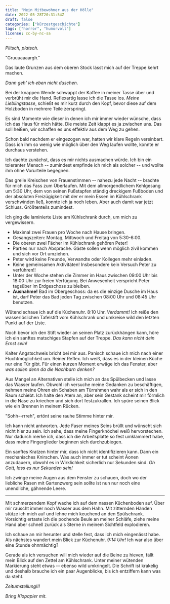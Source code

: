 ```yaml
---
title: "Mein Mitbewohner aus der Hölle"
date: 2022-05-28T20:31:54Z
draft: false
categories: ["kürzestgeschichte"]
tags: ["horror", "humorvoll"]
license: cc-by-nc-sa
---
```


*Plitsch, platsch.*

"Gruuuaaaargh."

Das laute Grunzen aus dem oberen Stock lässt mich auf der Treppe kehrt machen.

*Dann geh' ich eben nicht duschen.*

Bei der knappen Wende schwappt der Kaffee in meiner Tasse über und verbrüht mir die Hand. Reflexartig lasse ich die Tasse los. *Meine Lieblingstasse*, schießt es
mir kurz durch den Kopf, bevor diese auf dem Holzboden in mehrere Teile zerspringt.

Es sind Momente wie dieser in denen ich mir immer wieder wünsche, dass ich das Haus für mich hätte. Die meiste Zeit klappt es ja zwischen uns. Das soll heißen, wir
schaffen es uns effektiv aus dem Weg zu gehen.

Schon bald nachdem er eingezogen war, hatten wir klare Regeln vereinbart. Dass ich ihm so wenig wie möglich über den Weg laufen wollte, konnte er durchaus verstehen.

Ich dachte zunächst, dass es mir nichts ausmachen würde. Ich bin ein toleranter Mensch -- zumindest empfinde ich mich als solcher -- und wollte ihm ohne Vorurteile
begegnen.

Das grelle Kreischen von Frauenstimmen -- nahezu jede Nacht -- brachte für mich das Fass zum Überlaufen. Mit dem allmorgendlichem Kehlgesang um 5:30 Uhr, dem von
seinen Fußstapfen ständig dreckigem Fußboden und der absoluten Freizügigkeit mit der er mein Essen im Kühlschrank verschwinden ließ, konnte ich ja noch leben. Aber
auch damit war jetzt Schluss. Größtenteils zumindest.

Ich ging die laminierte Liste am Kühlschrank durch, um mich zu vergewissern.

- Maximal zwei Frauen pro Woche nach Hause bringen.
- Gesangszeiten: Montag, Mittwoch und Freitag von 5:30-6:00.
- Die oberen zwei Fächer im Kühlschrank gehören Peter!
- Parties nur nach Absprache. Gäste sollen wenn möglich zivil kommen und sich vor Ort umziehen.
- Peter wird keine Freunde, Verwandte oder Kollegen mehr einladen.
- Keine gemeinsamen Aktivitäten! Insbesondere kein Versuch Peter zu verführen!!
- Unter der Woche stehen die Zimmer im Haus zwischen 09:00 Uhr bis 18:00 Uhr zur freien Verfügung. Bei Anwesenheit verspricht Peter tagsüber im Erdgeschoss zu bleiben.
- **Ausnahme!** Bad im Obergeschoss: da es die einzige Dusche im Haus ist, darf Peter das Bad jeden Tag zwischen 08:00 Uhr und 08:45 Uhr benutzen.

Wütend schaue ich auf die Küchenuhr. 8:10 Uhr. *Verdammt!* Ich reiße den wasserlöslichen Tafelstift vom Kühlschrank und umkreise wild den letzten Punkt auf der Liste.

Noch bevor ich den Stift wieder an seinen Platz zurückhängen kann, höre ich ein sanftes matschiges Stapfen auf der Treppe. *Das kann nicht dein Ernst sein!*

Kalter Angstschweis bricht bei mir aus. Panisch schaue ich mich nach einer Fluchtmöglichkeit um. Reiner Reflex. Ich weiß, dass es in der kleinen Küche nur eine Tür gibt.
Für einen kurzen Moment erwäge ich das Fenster, aber *was sollen denn da die Nachbarn denken?*

Aus Mangel an Alternativen stelle ich mich an das Spülbecken und lasse das Wasser laufen. Obwohl ich versuche meine Gedanken zu beschäftigen, nehmen meine Ohren ein Schaben
am Türrahmen wahr als er sich in den Raum schiebt. Ich halte den Atem an, aber sein Gestank scheint mir förmlich in die Nase zu kriechen und sich dort festzukrallen. Ich
spüre seinen Blick wie ein Brennen in meinem Rücken.

"Sohh--rrreh", ertönt seine rauhe Stimme hinter mir.

Ich kann nicht antworten. Jede Faser meines Seins brüllt und wünscht sich nicht hier zu sein. Ich sehe, dass meine Fingerknöchel weiß hervorstechen. Nur dadurch merke ich, dass
ich die Arbeitsplatte so fest umklammert habe, dass meine Fingerglieder beginnen sich durchzubiegen.

Ein sanftes Kratzen hinter mir, dass ich nicht identifizieren kann. Dann ein mechanisches Knirschen. Was auch immer er tut scheint Äonen anzudauern, obwohl es in Wirklichkeit
sicherlich nur Sekunden sind. *Oh Gott, lass es nur Sekunden sein!*

Ich zwinge meine Augen aus dem Fenster zu schauen, doch wo der liebliche Rasen mit Gartenzwerg sein sollte ist nun nur noch eine unendliche, gähnende Leere.

----

Mit schmerzendem Kopf wache ich auf dem nassen Küchenboden auf. Über mir rauscht immer noch Wasser aus dem Hahn. Mit zitternden Händen stütze ich mich auf und lehne mich
keuchend an den Spülschrank. Vorsichtig ertaste ich die pochende Beule an meiner Schläfe, ziehe meine Hand aber schnell zurück als Sterne in meinem Sichtfeld explodieren.

Ich schaue an mir herunter und stelle fest, dass ich mich eingenässt habe. Als nächstes wandert mein Blick zur Küchenuhr. *9:14 Uhr!* Ich war also über eine Stunde ohnmächtig?

Gerade als ich versuchen will mich wieder auf die Beine zu hieven, fällt mein Blick auf den Zettel am Kühlschrank. Unter meiner wütenden Markierung steht etwas -- ebenso wild
umkringelt. Die Schrift ist krakelig und deshalb brauche ich ein paar Augenblicke, bis ich entziffern kann was da steht.

*Zeitumstellung!!!*

*Bring Klopapier mit.*
